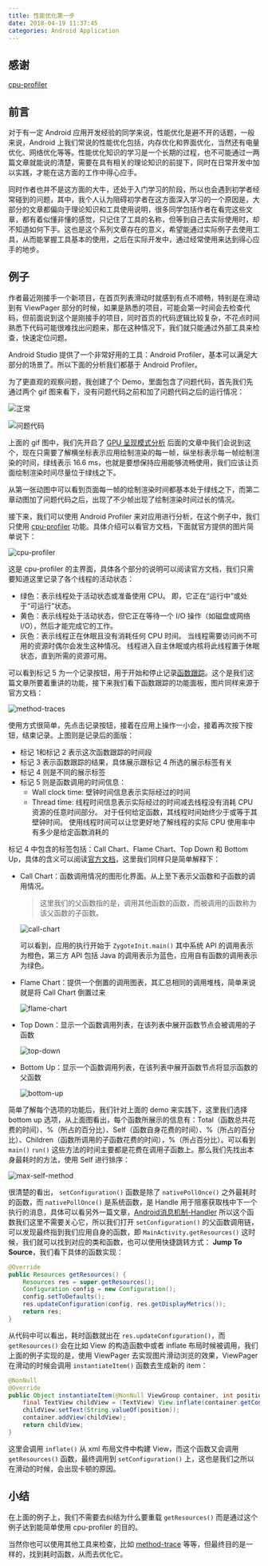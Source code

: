 ```yaml
---
title: 性能优化第一步
date: 2018-04-19 11:37:45
categories: Android Application
---
```


## 感谢

[cpu-profiler](https://developer.android.com/studio/profile/cpu-profiler.html)

## 前言

对于有一定 Android 应用开发经验的同学来说，性能优化是避不开的话题，一般来说，Android 上我们常说的性能优化包括，内存优化和界面优化，当然还有电量优化、网络优化等等。性能优化知识的学习是一个长期的过程，也不可能通过一两篇文章就能说的清楚，需要在具有相关的理论知识的前提下，同时在日常开发中加以实践，才能在这方面的工作中得心应手。

同时作者也并不是这方面的大牛，还处于入门学习的阶段，所以也会遇到初学者经常碰到的问题，其中，我个人认为阻碍初学者在这方面深入学习的一个原因是，大部分的文章都偏向于理论知识和工具使用说明，很多同学包括作者在看完这些文章，都有着似懂非懂的感觉，只记住了工具的名称，但等到自己去实际使用时，却不知道如何下手。这也是这个系列文章存在的意义，希望能通过实际例子去使用工具，从而能掌握工具基本的使用，之后在实际开发中，通过经常使用来达到得心应手的地步。

## 例子

作者最近刚接手一个新项目，在首页列表滑动时就感到有点不顺畅，特别是在滑动到有 ViewPager 部分的时候，如果是熟悉的项目，可能会第一时间会去检查代码，但前面说到这个是刚接手的项目，同时首页的代码逻辑比较复杂，不花点时间熟悉下代码可能很难找出问题来，那在这种情况下，我们就只能通过外部工具来检查，快速定位问题。

Android Studio 提供了一个非常好用的工具：Android Profiler，基本可以满足大部分的场景了。所以下面的分析我们都基于 Android Profiler。

为了更直观的观察问题，我创建了个 Demo，里面包含了问题代码，首先我们先通过两个 gif 图来看下，没有问题代码之前和加了问题代码之后的运行情况：

![正常](http://oy017242u.bkt.clouddn.com/source.gif)

![问题代码](http://oy017242u.bkt.clouddn.com/low.gif)

上面的 gif 图中，我们先开启了 [GPU 呈现模式分析](https://github.com/LinXiaoTao/notes/blob/master/android/topic/performance/rendering/profile-gpu.md) 后面的文章中我们会说到这个，现在只需要了解横坐标表示应用绘制渲染的每一帧，纵坐标表示每一帧绘制渲染的时间，绿线表示 16.6 ms，也就是要想保持应用能够流畅使用，我们应该让页面绘制渲染时间尽量位于绿线之下。

从第一张动图中可以看到页面每一帧的绘制渲染时间都基本处于绿线之下，而第二章动图加了问题代码之后，出现了不少帧出现了绘制渲染时间过长的情况。

接下来，我们可以使用 Android Profiler 来对应用进行分析，在这个例子中，我们只使用 [cpu-profiler](https://developer.android.com/studio/profile/cpu-profiler.html) 功能。具体介绍可以看官方文档，下面就官方提供的图片简单说下：

![cpu-profiler](http://oy017242u.bkt.clouddn.com/cpu_profiler_L2-2X.png)

这是 cpu-profiler 的主界面，具体各个部分的说明可以阅读官方文档，我们只需要知道这里记录了各个线程的活动状态：

* 绿色：表示线程处于活动状态或准备使用 CPU。 即，它正在“运行中”或处于“可运行”状态。
* 黄色：表示线程处于活动状态，但它正在等待一个 I/O 操作（如磁盘或网络 I/O），然后才能完成它的工作。
* 灰色：表示线程正在休眠且没有消耗任何 CPU 时间。 当线程需要访问尚不可用的资源时偶尔会发生这种情况。 线程进入自主休眠或内核将此线程置于休眠状态，直到所需的资源可用。

可以看到标记 5 为一个记录按钮，用于开始和停止记录[函数跟踪](https://developer.android.com/studio/profile/cpu-profiler.html#method_traces)。这个是我们这篇文章所要着重讲的功能，接下来我们看下函数跟踪的功能面板，图片同样来源于官方文档：

![method-traces](http://oy017242u.bkt.clouddn.com/cpu_profiler_L3-2X.png)

使用方式很简单，先点击记录按钮，接着在应用上操作一小会，接着再次按下按钮，结束记录。上图则是记录后的面版：

* 标记 1和标记 2 表示这次函数跟踪的时间段
* 标记 3 表示函数跟踪的结果，具体展示跟标记 4 所选的展示标签有关
* 标记 4 则是不同的展示标签
* 标记 5 则是函数调用的时间信息：
  * Wall clock time: 壁钟时间信息表示实际经过的时间
  * Thread time: 线程时间信息表示实际经过的时间减去线程没有消耗 CPU 资源的任意时间部分。 对于任何给定函数，其线程时间始终少于或等于其壁钟时间。 使用线程时间可以让您更好地了解线程的实际 CPU 使用率中有多少是给定函数消耗的

标记 4 中包含的标签包括：Call Chart、Flame Chart、Top Down 和 Bottom Up，具体的含义可以阅读[官方文档](https://developer.android.com/studio/profile/cpu-profiler.html#method_traces)，这里我们同样只是简单解释下：

* Call Chart：函数调用情况的图形化界面。从上至下表示父函数和子函数的调用情况。

  > 这里我们的父函数指的是，调用其他函数的函数，而被调用的函数称为该父函数的子函数。

  ![call-chart](http://oy017242u.bkt.clouddn.com/call-chart.png)

  可以看到，应用的执行开始于 `ZygoteInit.main()` 其中系统 API 的调用表示为橙色，第三方 API 包括 Java 的调用表示为蓝色，应用自有函数的调用表示为绿色。

* Flame Chart：提供一个倒置的调用图表，其汇总相同的调用堆栈，简单来说就是将 Call Chart 倒置过来

  ![flame-chart](http://oy017242u.bkt.clouddn.com/flame-chart.png)

* Top Down：显示一个函数调用列表，在该列表中展开函数节点会被调用的子函数

  ![top-down](http://oy017242u.bkt.clouddn.com/top-down.png)

* Bottom Up：显示一个函数调用列表，在该列表中展开函数节点将显示函数的父函数

  ![bottom-up](http://oy017242u.bkt.clouddn.com/bottom-up.png)

简单了解每个选项的功能后，我们针对上面的 demo 来实践下，这里我们选择 bottom up 选项，从上面图看出，每个函数所展示的信息有：Total（函数总共花费的时间）、%（所占的百分比）、Self（函数自身花费的时间）、%（所占的百分比）、Children（函数所调用的子函数花费的时间），%（所占百分比）。可以看到 `main()` `run()` 这些方法的时间主要都是花费在调用子函数上。那么我们先找出本身最耗时的方法，使用 Self 进行排序：

![max-self-method](http://oy017242u.bkt.clouddn.com/max-self-method.png)

很清楚的看出， `setConfiguration()` 函数是除了 `nativePollOnce()` 之外最耗时的函数，而 `nativePollOnce()` 是系统函数，是 Handle 用于阻塞获取栈中下一个执行的消息，具体可以看另外一篇文章，[Android消息机制-Handler](https://linxiaotao.github.io/2018/03/23/Android%E6%B6%88%E6%81%AF%E6%9C%BA%E5%88%B6-Handler/) 所以这个函数我们这里不需要关心它，所以我们打开 `setConfiguration()` 的父函数调用链，可以发现最终指到我们应用自身的函数，即 `MainActivity.getResources()` 这时候，我们就可以找到对应的类和函数，也可以使用快捷跳转方式：	**Jump To Source**，我们看下具体的函数实现：

``` java
@Override                                                     
public Resources getResources() {                             
    Resources res = super.getResources();                     
    Configuration config = new Configuration();               
    config.setToDefaults();                                   
    res.updateConfiguration(config, res.getDisplayMetrics()); 
    return res;                                               
}                                                             
```

从代码中可以看出，耗时函数就出在 `res.updateConfiguration()`，而 `getResources()` 会在比如 View 的构造函数中或者 inflate 布局时候被调用，我们上面的例子实现的是，使用 ViewPager 去实现图片滑动浏览的效果，ViewPager 在滑动的时候会调用 `instantiateItem()` 函数去生成新的 item：

``` java
@NonNull                                                                                                         
@Override                                                                                                        
public Object instantiateItem(@NonNull ViewGroup container, int position) {                                      
    final TextView childView = (TextView) View.inflate(container.getContext(), R.layout.item_image, null);       
    childView.setText(String.valueOf(position));                                                                 
    container.addView(childView);                                                                                
    return childView;                                                                                            
}                                                                                                                
```

这里会调用 `inflate()` 从 xml 布局文件中构建 View，而这个函数又会调用 `getResources()` 函数，最终调用到 `setConfiguration()` 上，这也是我们之所以在滑动的时候，会出现卡顿的原因。

## 小结

在上面的例子上，我们不需要去纠结为什么要重载 `getResources()` 而是通过这个例子达到能简单使用 cpu-profiler 的目的。

当然你也可以使用其他工具来检查，比如 [method-trace](https://developer.android.com/studio/profile/am-methodtrace.html) 等等，但最终目的是一样的，找到耗时函数，从而去优化它。

